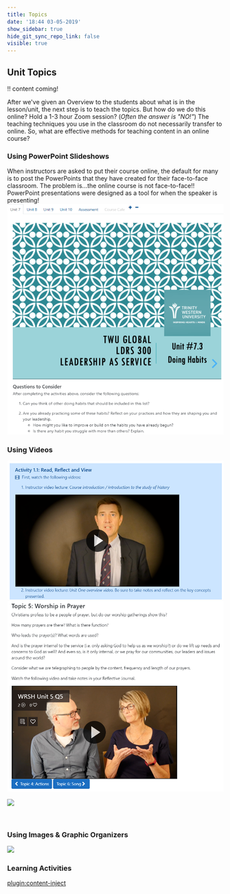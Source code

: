 ```yaml
---
title: Topics
date: '18:44 03-05-2019'
show_sidebar: true
hide_git_sync_repo_link: false
visible: true
---
```


## Unit Topics

!! content coming!

After we've given an Overview to the students about what is in the lesson/unit, the next step is to teach the topics.  But how do we do this online?  Hold a 1-3 hour Zoom session?  (*Often the answer is "NO!"*)  The teaching techniques you use in the classroom do not necessarily transfer to online.  So, what are effective methods for teaching content in an online course?


### Using PowerPoint Slideshows
When instructors are asked to put their course online, the default for many is to post the PowerPoints that they have created for their face-to-face classroom.  The problem is...the online course is not face-to-face!! PowerPoint presentations were designed as a tool for when the speaker is presenting!
![](pwpt-embedded.png)

### Using Videos

![](HIST-107-video.png)
![](WRSH-101-video.png)

![](TED-talk)

![]()
![]()


### Using Images & Graphic Organizers


![](Graphic-Organizer)



### Learning Activities
[plugin:content-inject](../../_2-4)
